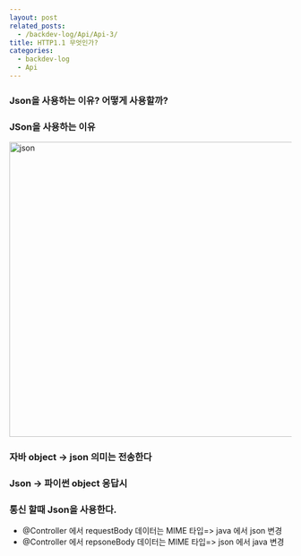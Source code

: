 ```yaml
---
layout: post
related_posts:
  - /backdev-log/Api/Api-3/
title: HTTP1.1 무엇인가?
categories: 
  - backdev-log
  - Api
---
```


### Json을 사용하는 이유? 어떻게 사용할까?

### JSon을 사용하는 이유

<img width="527" alt="json" src="https://github.com/jjky123kr/jjky123kr/assets/107549149/956cb803-a278-4360-95e6-448bb60599e1">

### 자바 object -> json 의미는 전송한다
### Json -> 파이썬 object 응답시 

### 통신 할때 Json을 사용한다. 
* @Controller 에서 requestBody 데이터는 MIME 타입=> java 에서 json 변경 
* @Controller 에서 repsoneBody 데이터는 MIME 타입=> json 에서 java 변경
 


